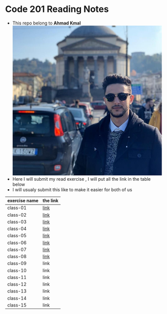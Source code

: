 # Code 201 Reading Notes
* This repo belong to **Ahmad Kmal**
![ahmad kmal](76638483_10219918505896882_4825513838591868928_n.jpg)
* Here I will submit my read exercise , I will put all the link in the table below 
* I will usualy submit this like to make it easier for both of us 


|exercise name | the link     | 
|--------------|--------------|
|class-01      | [link](https://ahmadkmal.github.io/reading-notes/class-01)            |     
|class-02      |  [link](https://ahmadkmal.github.io/reading-notes/class-02)           |
|class-03      |  [link](https://ahmadkmal.github.io/reading-notes/class-03)           |
|class-04      |  [link](https://ahmadkmal.github.io/reading-notes/class-04)           |
|class-05      |  [link](https://ahmadkmal.github.io/reading-notes/class-05)           |
|class-06      |  [link](https://ahmadkmal.github.io/reading-notes/class-06)           |
|class-07      |  [link](https://ahmadkmal.github.io/reading-notes/class-07)           |
|class-08      |  [link](https://ahmadkmal.github.io/reading-notes/class-08)           |
|class-09      |  link        |  
|class-10      |  link        |
|class-11      |  link        |
|class-12      |  link        |
|class-13      |  link        |
|class-14      |  link        |
|class-15      |  link        | 
